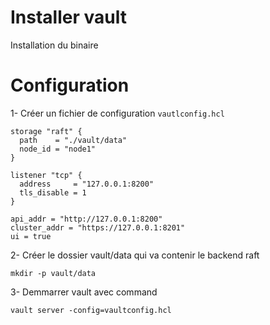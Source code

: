 # Installer vault
Installation du binaire


# Configuration

1- Créer un fichier de configuration ```vautlconfig.hcl```

```
storage "raft" {
  path    = "./vault/data"
  node_id = "node1"
}

listener "tcp" {
  address     = "127.0.0.1:8200"
  tls_disable = 1
}

api_addr = "http://127.0.0.1:8200"
cluster_addr = "https://127.0.0.1:8201"
ui = true
```

2- Créer le dossier vault/data qui va contenir le backend raft

```
mkdir -p vault/data
```

3- Demmarrer vault avec command

```
vault server -config=vaultconfig.hcl
```
